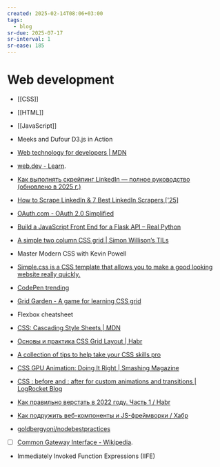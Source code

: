 ```yaml
---
created: 2025-02-14T08:06+03:00
tags:
  - blog
sr-due: 2025-07-17
sr-interval: 1
sr-ease: 185
---
```


# Web development

- [[CSS]]
- [[HTML]]
- [[JavaScript]]

- Meeks and Dufour D3.js in Action
- [Web technology for developers | MDN](https://developer.mozilla.org/en-US/docs/Web)
- [web.dev - Learn](https://web.dev/learn).
- [Как выполнять скрейпинг LinkedIn — полное руководство (обновлено в 2025 г.)]( https://ru-brightdata.com/blog/how-tos-ru/linkedin-scraping-guide)
- [How to Scrape LinkedIn & 7 Best LinkedIn Scrapers ['25]](https://research.aimultiple.com/linkedin-scrapers/)
- [OAuth.com - OAuth 2.0 Simplified](https://www.oauth.com/)
- [Build a JavaScript Front End for a Flask API – Real Python](https://realpython.com/flask-javascript-frontend-for-rest-api/#demo)

- [A simple two column CSS grid | Simon Willison’s TILs](https://til.simonwillison.net/css/simple-two-column-grid)
- Master Modern CSS with Kevin Powell
- [Simple.css is a CSS template that allows you to make a good looking website really quickly.](https://github.com/kevquirk/simple.css)

- [CodePen trending](https://codepen.io/trending)
- [Grid Garden - A game for learning CSS grid](https://cssgridgarden.com/)
- Flexbox cheatsheet
- [CSS: Cascading Style Sheets | MDN](https://developer.mozilla.org/en-US/docs/Web/CSS)
- [Основы и практика CSS Grid Layout | Habr](https://habr.com/en/articles/656245/)
- [A collection of tips to help take your CSS skills pro](https://github.com/AllThingsSmitty/css-protips)
- [CSS GPU Animation: Doing It Right | Smashing Magazine](https://www.smashingmagazine.com/2016/12/gpu-animation-doing-it-right/)
- [CSS :<wbr class="f"> before and :<wbr class="f"> after for custom animations and transitions | LogRocket Blog](https://blog.logrocket.com/css-before-after-custom-animations-transitions/)

- [Как правильно верстать в 2022 году. Часть 1 / Habr](https://habr.com/en/articles/655009/)
- [Как подружить веб-компоненты и JS-фреймворки / Хабр](https://habr.com/ru/companies/sberbank/articles/834998/)
- [goldbergyoni/nodebestpractices](https://github.com/goldbergyoni/nodebestpractices/blob/master/README.russian.md)
- [ ] [Common Gateway Interface - Wikipedia](https://en.wikipedia.org/wiki/Common_Gateway_Interface).
- Immediately Invoked Function Expressions (IIFE)
